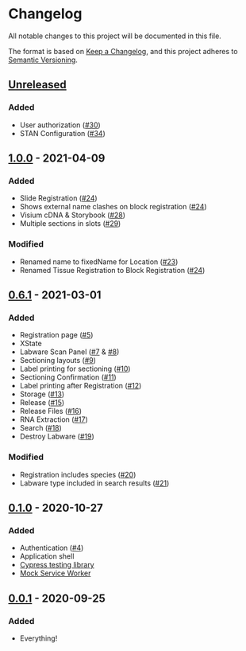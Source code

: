 # Changelog
All notable changes to this project will be documented in this file.

The format is based on [Keep a Changelog](https://keepachangelog.com/en/1.0.0/),
and this project adheres to [Semantic Versioning](https://semver.org/spec/v2.0.0.html).

## [Unreleased]
### Added
 - User authorization ([#30](https://github.com/sanger/stan-client/pull/30))
 - STAN Configuration ([#34](https://github.com/sanger/stan-client/pull/34))

## [1.0.0] - 2021-04-09
### Added
 - Slide Registration ([#24](https://github.com/sanger/stan-client/pull/24))
 - Shows external name clashes on block registration ([#24](https://github.com/sanger/stan-client/pull/24))
 - Visium cDNA & Storybook ([#28](https://github.com/sanger/stan-client/pull/28))
 - Multiple sections in slots ([#29](https://github.com/sanger/stan-client/pull/29))

### Modified
 - Renamed name to fixedName for Location ([#23](https://github.com/sanger/stan-client/pull/23))
 - Renamed Tissue Registration to Block Registration ([#24](https://github.com/sanger/stan-client/pull/24))

## [0.6.1] - 2021-03-01
### Added
 - Registration page ([#5](https://github.com/sanger/stan-client/pull/5))
 - XState
 - Labware Scan Panel ([#7](https://github.com/sanger/stan-client/pull/7) & [#8](https://github.com/sanger/stan-client/pull/8))
 - Sectioning layouts ([#9](https://github.com/sanger/stan-client/pull/9))
 - Label printing for sectioning ([#10](https://github.com/sanger/stan-client/pull/10))
 - Sectioning Confirmation ([#11](https://github.com/sanger/stan-client/pull/11))
 - Label printing after Registration ([#12](https://github.com/sanger/stan-client/pull/12))
 - Storage ([#13](https://github.com/sanger/stan-client/pull/13))
 - Release ([#15](https://github.com/sanger/stan-client/pull/15))
 - Release Files ([#16](https://github.com/sanger/stan-client/pull/16))
 - RNA Extraction ([#17](https://github.com/sanger/stan-client/pull/17))
 - Search ([#18](https://github.com/sanger/stan-client/pull/18))
 - Destroy Labware ([#19](https://github.com/sanger/stan-client/pull/19))

### Modified
 - Registration includes species ([#20](https://github.com/sanger/stan-client/pull/20))
 - Labware type included in search results ([#21](https://github.com/sanger/stan-client/pull/21))

## [0.1.0] - 2020-10-27
### Added
- Authentication ([#4](https://github.com/sanger/stan-client/pull/4))
- Application shell
- [Cypress testing library](https://docs.cypress.io/guides/overview/why-cypress.html)
- [Mock Service Worker](https://mswjs.io/docs/)

## [0.0.1] - 2020-09-25
### Added
- Everything!

[Unreleased]: https://github.com/sanger/stan-client/compare/1.0.0...HEAD
[1.0.0]: https://github.com/sanger/stan-client/compare/0.6.1...1.0.0
[0.6.1]: https://github.com/sanger/stan-client/compare/0.1.0...0.6.1
[0.1.0]: https://github.com/sanger/stan-client/compare/0.0.1...0.1.0
[0.0.1]: https://github.com/sanger/stan-client/releases/tag/0.0.1
